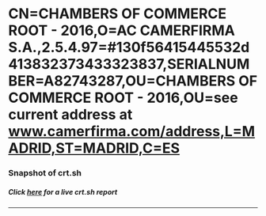 # CN=CHAMBERS OF COMMERCE ROOT - 2016,O=AC CAMERFIRMA S.A.,2.5.4.97=#130f56415445532d413832373433323837,SERIALNUMBER=A82743287,OU=CHAMBERS OF COMMERCE ROOT - 2016,OU=see current address at www.camerfirma.com/address,L=MADRID,ST=MADRID,C=ES
### Snapshot of crt.sh
##### Click [here](https://crt.sh/?q=Serial_19F5412CA448E747) for a live crt.sh report

---

